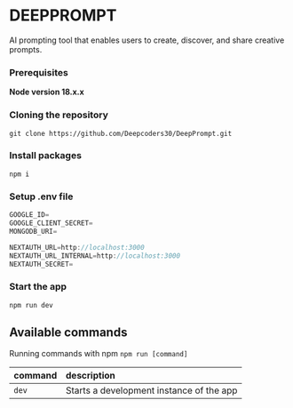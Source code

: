 # DEEPPROMPT
AI prompting tool that enables users to create, discover, and share creative prompts.

### Prerequisites

**Node version 18.x.x**

### Cloning the repository

```shell
git clone https://github.com/Deepcoders30/DeepPrompt.git
```

### Install packages

```shell
npm i
```

### Setup .env file


```js
GOOGLE_ID=
GOOGLE_CLIENT_SECRET=
MONGODB_URI=

NEXTAUTH_URL=http://localhost:3000
NEXTAUTH_URL_INTERNAL=http://localhost:3000
NEXTAUTH_SECRET=
```

### Start the app

```shell
npm run dev
```

## Available commands

Running commands with npm `npm run [command]`

| command         | description                              |
| :-------------- | :--------------------------------------- |
| `dev`           | Starts a development instance of the app |
